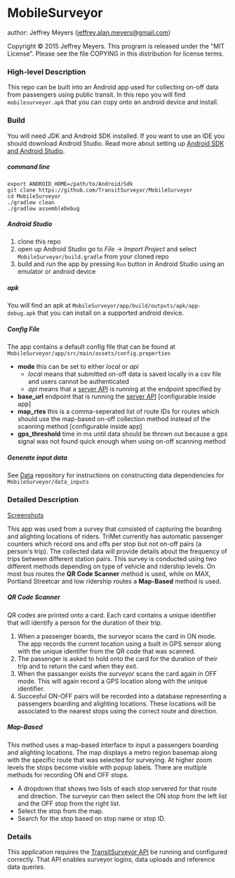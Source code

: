 MobileSurveyor
==============

author: Jeffrey Meyers (jeffrey.alan.meyers@gmail.com)

Copyright © 2015 Jeffrey Meyers. This program is released under the "MIT License". Please see the file COPYING in this distribution for license terms.

### High-level Description

This repo can be built into an Android app used for collecting on-off data from passengers using public transit. In this repo you will find `mobilesurveyor.apk` that you can copy onto an android device and install.

### Build

You will need JDK and Android SDK installed. If you want to use an IDE you should download Android Studio. Read more about setting up [Android SDK and Android Studio](https://developer.android.com/sdk/index.html).

##### command line

```shell
export ANDROID_HOME=/path/to/Android/Sdk
git clone https://github.com/TransitSurveyor/MobileSurveyor
cd MobileSurveyor
./gradlew clean
./gradlew assembleDebug
```

##### Android Studio

1. clone this repo
2. open up Android Studio go to *File* -> *Import Project* and select `MobileSurveyor/build.gradle` from your cloned repo
3. build and run the app by pressing `Run` button in Android Studio using an emulator or android device

##### apk

You will find an apk at `MobileSurveyor/app/build/outputs/apk/app-debug.apk` that you can install on a supported android device.

#####  Config File

The app contains a default config file that can be found at `MobileSurveyor/app/src/main/assets/config.properties`

+ **mode** this can be set to either *local* or *api*
    + *local* means that submitted on-off data is saved locally in a csv file and users cannot be authenticated
    + *api* means that a [server API](https://github.com/TransitSurveyor/API) is running at the endpoint specified by 
+ **base_url** endpoint that is running the [server API](https://github.com/TransitSurveyor/API) [configurable inside app]
+ **map_rtes** this is a comma-seperated list of route IDs for routes which should use the map-based on-off collection method instead of the scanning method [configurable inside app]
+ **gps_threshold** time in ms until data should be thrown out because a gps signal was not found quick enough when using on-off scanning method

#####  Generate input data

See [Data](https://github.com/TransitSurveyor/Data) repository for instructions on constructing data dependencies for
`MobileSurveyor/data_inputs`

### Detailed Description

[Screenshots](https://github.com/TransitSurveyor/MobileSurveyor/tree/master/screenshots)

This app was used from a survey that consisted of capturing the boarding and alighting locations of riders. TriMet currently has automatic passenger counters which record ons and offs per stop but not on-off pairs (a person's trip). The collected data will provide details about the frequency of trips between different station pairs. This survey is conducted using two different methods depending on type of vehicle and ridership levels. On most bus routes the **QR Code Scanner** method is used, while on MAX, Portland Streetcar and low ridership routes a **Map-Based** method is used.

##### QR Code Scanner

QR codes are printed onto a card. Each card contains a unique identifier that will identify a person for the duration of their trip.

1. When a passenger boards, the surveyor scans the card in ON mode. The app records the current location using a built in GPS sensor along with the unique identifer from the QR code that was scanned.
2. The passenger is asked to hold onto the card for the duration of their trip and to return the card when they exit.
3. When the passanger exists the surveyor scans the card again in OFF mode. This will again record a GPS location along with the unique identifier.
4. Succesful ON-OFF pairs will be recorded into a database representing a passengers boarding and alighting locations. These locations will be associated to the nearest stops using the correct route and direction.

##### Map-Based

This method uses a map-based interface to input a passengers boarding and alighting locations. The map displays a metro region basemap along with the specific route that was selected for surveying. At higher zoom levels the stops become visible with popup labels. There are multiple methods for recording ON and OFF stops.

- A dropdown that shows two lists of each stop servered for that route and direction. The surveyor can then select the ON stop from the left list and the OFF stop from the right list.
- Select the stop from the map.
- Search for the stop based on stop name or stop ID.

### Details

This application requires the [TransitSurveyor API](https://github.com/TransitSurveyor/API) be running and configured correctly. That API enables surveyor logins, data uploads and reference data queries. 



